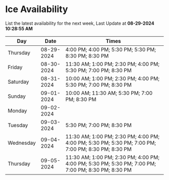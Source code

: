 # Ice Availability

List the latest availability for the next week, Last Update at **08-29-2024 10:28:55 AM**

| Day         | Date        | Times       |
| ----------- | ----------- | ----------- |
|Thursday|08-29-2024|4:00 PM; 4:00 PM; 5:30 PM; 5:30 PM; 8:30 PM; 8:30 PM|
|Friday|08-30-2024|11:30 AM; 1:00 PM; 2:30 PM; 4:00 PM; 5:30 PM; 7:00 PM; 8:30 PM|
|Saturday|08-31-2024|10:00 AM; 1:00 PM; 2:30 PM; 4:00 PM; 5:30 PM; 7:00 PM; 8:30 PM|
|Sunday|09-01-2024|10:00 AM; 11:30 AM; 5:30 PM; 7:00 PM; 8:30 PM|
|Monday|09-02-2024||
|Tuesday|09-03-2024|5:30 PM; 7:00 PM; 8:30 PM|
|Wednesday|09-04-2024|11:30 AM; 1:00 PM; 2:30 PM; 4:00 PM; 4:00 PM; 5:30 PM; 5:30 PM; 7:00 PM; 7:00 PM; 8:30 PM; 8:30 PM|
|Thursday|09-05-2024|11:30 AM; 1:00 PM; 2:30 PM; 4:00 PM; 4:00 PM; 5:30 PM; 5:30 PM; 7:00 PM; 7:00 PM; 8:30 PM; 8:30 PM|
